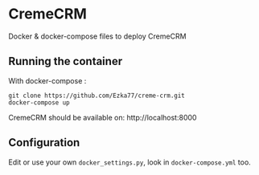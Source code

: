 # CremeCRM
Docker & docker-compose files to deploy CremeCRM

## Running the container

With docker-compose :
```
git clone https://github.com/Ezka77/creme-crm.git
docker-compose up
```

CremeCRM should be available on: http://localhost:8000

## Configuration

Edit or use your own `docker_settings.py`, look in `docker-compose.yml` too.
